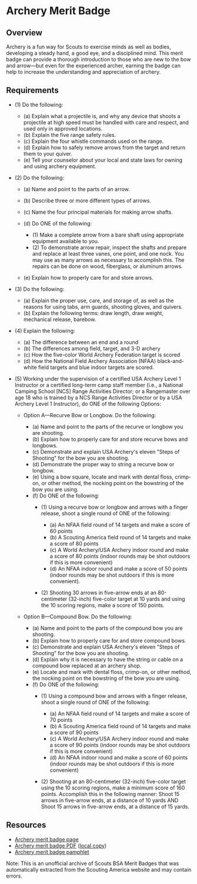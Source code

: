 

# Archery Merit Badge


## Overview



Archery is a fun way for Scouts to exercise minds as well as bodies, developing a steady hand, a good eye, and a disciplined mind. This merit badge can provide a thorough introduction to those who are new to the bow and arrow—but even for the experienced archer, earning the badge can help to increase the understanding and appreciation of archery.

## Requirements

* (1) Do the following:
    * (a) Explain what a projectile is, and why any device that shoots a projectile at high speed must be handled with care and respect, and used only in approved locations.
    * (b) Explain the five range safety rules.
    * (c) Explain the four whistle commands used on the range.
    * (d) Explain how to safely remove arrows from the target and return them to your quiver.
    * (e) Tell your counselor about your local and state laws for owning and using archery equipment.


* (2) Do the following:
    * (a) Name and point to the parts of an arrow.
    * (b) Describe three or more different types of arrows.
    * (c) Name the four principal materials for making arrow shafts.
    * (d) Do ONE of the following:
        * (1) Make a complete arrow from a bare shaft using appropriate equipment available to you.
        * (2) To demonstrate arrow repair, inspect the shafts and prepare and replace at least three vanes, one point, and one nock. You may use as many arrows as necessary to accomplish this. The repairs can be done on wood, fiberglass, or aluminum arrows.


    * (e) Explain how to properly care for and store arrows.


* (3) Do the following:
    * (a) Explain the proper use, care, and storage of, as well as the reasons for using tabs, arm guards, shooting gloves, and quivers.
    * (b) Explain the following terms: draw length, draw weight, mechanical release, barebow.


* (4) Explain the following:
    * (a) The difference between an end and a round
    * (b) The differences among field, target, and 3-D archery
    * (c) How the five-color World Archery Federation target is scored
    * (d) How the National Field Archery Association (NFAA) black-and-white field targets and blue indoor targets are scored.


* (5) Working under the supervision of a certified USA Archery Level 1 Instructor or a certified long-term camp staff member (i.e., a National Camping School [NCS] Range Activities Director; or a Rangemaster over age 18 who is trained by a NCS Range Activities Director or by a USA Archery Level 1 Instructor), do ONE of the following Options:
    * Option A—Recurve Bow or Longbow. Do the following:
        * (a) Name and point to the parts of the recurve or longbow you are shooting.
        * (b) Explain how to properly care for and store recurve bows and longbows.
        * (c) Demonstrate and explain USA Archery's eleven "Steps of Shooting" for the bow you are shooting.
        * (d) Demonstrate the proper way to string a recurve bow or longbow.
        * (e) Using a bow square, locate and mark with dental floss, crimp-on, or other method, the nocking point on the bowstring of the bow you are using.
        * (f) Do ONE of the following:
            * (1) Using a recurve bow or longbow and arrows with a finger release, shoot a single round of ONE of the following:
                * (a) An NFAA field round of 14 targets and make a score of 60 points
                * (b) A Scouting America field round of 14 targets and make a score of 80 points
                * (c) A World Archery/USA Archery indoor round and make a score of 80 points (indoor rounds may be shot outdoors if this is more convenient)
                * (d) An NFAA indoor round and make a score of 50 points (indoor rounds may be shot outdoors if this is more convenient).


            * (2) Shooting 30 arrows in five-arrow ends at an 80-centimeter (32-inch) five-color target at 10 yards and using the 10 scoring regions, make a score of 150 points.




    * Option B—Compound Bow. Do the following:
        * (a) Name and point to the parts of the compound bow you are shooting.
        * (b) Explain how to properly care for and store compound bows.
        * (c) Demonstrate and explain USA Archery's eleven "Steps of Shooting" for the bow you are shooting.
        * (d) Explain why it is necessary to have the string or cable on a compound bow replaced at an archery shop.
        * (e) Locate and mark with dental floss, crimp-on, or other method, the nocking point on the bowstring of the bow you are using.
        * (f) Do ONE of the following:
            * (1) Using a compound bow and arrows with a finger release, shoot a single round of ONE of the following:
                * (a) An NFAA field round of 14 targets and make a score of 70 points
                * (b) A Scouting America field round of 14 targets and make a score of 90 points
                * (c) A World Archery/USA Archery indoor round and make a score of 90 points (indoor rounds may be shot outdoors if this is more convenient)
                * (d) An NFAA indoor round and make a score of 60 points (indoor rounds may be shot outdoors if this is more convenient)


            * (2) Shooting at an 80-centimeter (32-inch) five-color target using the 10 scoring regions, make a minimum score of 160 points. Accomplish this in the following manner: Shoot 15 arrows in five-arrow ends, at a distance of 10 yards AND Shoot 15 arrows in five-arrow ends, at a distance of 15 yards.








## Resources

- [Archery merit badge page](https://www.scouting.org/merit-badges/archery/)
- [Archery merit badge PDF](https://filestore.scouting.org/filestore/Merit_Badge_ReqandRes/Pamphlets/Archery_2025.pdf) ([local copy](files/archery-merit-badge.pdf))
- [Archery merit badge pamphlet](https://www.scoutshop.org/search/?q=Archery+Merit+Badge+Pamphlet)

Note: This is an unofficial archive of Scouts BSA Merit Badges that was automatically extracted from the Scouting America website and may contain errors.